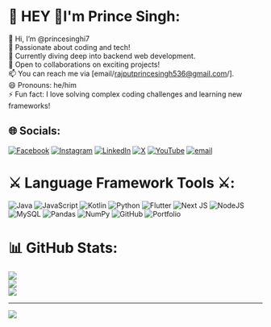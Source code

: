 # 💫 HEY 👋I'm Prince Singh:
 👋 Hi, I’m @princesinghi7<br> 👀 Passionate about coding and tech!<br> 🌱 Currently diving deep into backend web development.<br> 💬 Open to collaborations on exciting projects!<br> 📫 You can reach me via [email/rajputprincesingh536@gmail.com/].<br> 😄 Pronouns: he/him<br> ⚡ Fun fact: I love solving complex coding challenges and learning new frameworks!


## 🌐 Socials:
[![Facebook](https://img.shields.io/badge/Facebook-%231877F2.svg?logo=Facebook&logoColor=white)](https://facebook.com/@princesinghofficial7) [![Instagram](https://img.shields.io/badge/Instagram-%23E4405F.svg?logo=Instagram&logoColor=white)](https://instagram.com/@princesinghofficial7) [![LinkedIn](https://img.shields.io/badge/LinkedIn-%230077B5.svg?logo=linkedin&logoColor=white)](https://linkedin.com/in/@princesingh) [![X](https://img.shields.io/badge/X-black.svg?logo=X&logoColor=white)](https://x.com/@princesinghoff7) [![YouTube](https://img.shields.io/badge/YouTube-%23FF0000.svg?logo=YouTube&logoColor=white)](https://youtube.com/@cringeprince) [![email](https://img.shields.io/badge/Email-D14836?logo=gmail&logoColor=white)](mailto:rajputprincesingh536@gmail.com) 

# ⚔️ Language Framework Tools ⚔️:
![Java](https://img.shields.io/badge/java-%23ED8B00.svg?style=for-the-badge&logo=openjdk&logoColor=white) ![JavaScript](https://img.shields.io/badge/javascript-%23323330.svg?style=for-the-badge&logo=javascript&logoColor=%23F7DF1E) ![Kotlin](https://img.shields.io/badge/kotlin-%237F52FF.svg?style=for-the-badge&logo=kotlin&logoColor=white) ![Python](https://img.shields.io/badge/python-3670A0?style=for-the-badge&logo=python&logoColor=ffdd54) ![Flutter](https://img.shields.io/badge/Flutter-%2302569B.svg?style=for-the-badge&logo=Flutter&logoColor=white) ![Next JS](https://img.shields.io/badge/Next-black?style=for-the-badge&logo=next.js&logoColor=white) ![NodeJS](https://img.shields.io/badge/node.js-6DA55F?style=for-the-badge&logo=node.js&logoColor=white) ![MySQL](https://img.shields.io/badge/mysql-4479A1.svg?style=for-the-badge&logo=mysql&logoColor=white) ![Pandas](https://img.shields.io/badge/pandas-%23150458.svg?style=for-the-badge&logo=pandas&logoColor=white) ![NumPy](https://img.shields.io/badge/numpy-%23013243.svg?style=for-the-badge&logo=numpy&logoColor=white) ![GitHub](https://img.shields.io/badge/github-%23121011.svg?style=for-the-badge&logo=github&logoColor=white) ![Portfolio](https://img.shields.io/badge/Portfolio-%23000000.svg?style=for-the-badge&logo=firefox&logoColor=#FF7139)
# 📊 GitHub Stats:
![](https://github-readme-stats.vercel.app/api?username=princesinghi7&theme=dark&hide_border=false&include_all_commits=true&count_private=false)<br/>
![](https://github-readme-streak-stats.herokuapp.com/?user=princesinghi7&theme=dark&hide_border=false)<br/>
![](https://github-readme-stats.vercel.app/api/top-langs/?username=princesinghi7&theme=dark&hide_border=false&include_all_commits=true&count_private=false&layout=compact)

---
[![](https://visitcount.itsvg.in/api?id=princesinghi7&icon=0&color=0)](https://visitcount.itsvg.in)

<!-- Proudly created with GPRM ( https://gprm.itsvg.in ) -->


<!---
princesinghi7/princesinghi7 is a ✨ special ✨ repository because its `README.md` (this file) appears on your GitHub profile.
You can click the Preview link to take a look at your changes.
--->
